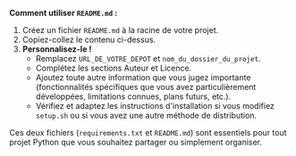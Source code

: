 **Comment utiliser `README.md` :**

1.  Créez un fichier `README.md` à la racine de votre projet.
2.  Copiez-collez le contenu ci-dessus.
3.  **Personnalisez-le !**
    *   Remplacez `URL_DE_VOTRE_DEPOT` et `nom_du_dossier_du_projet`.
    *   Complétez les sections Auteur et Licence.
    *   Ajoutez toute autre information que vous jugez importante (fonctionnalités spécifiques que vous avez particulièrement développées, limitations connues, plans futurs, etc.).
    *   Vérifiez et adaptez les instructions d'installation si vous modifiez `setup.sh` ou si vous avez une autre méthode de distribution.

Ces deux fichiers (`requirements.txt` et `README.md`) sont essentiels pour tout projet Python que vous souhaitez partager ou simplement organiser.
